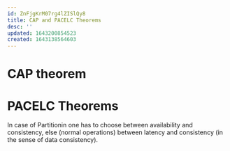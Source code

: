 ```yaml
---
id: ZnFjgKrM07rg4lZISlQy8
title: CAP and PACELC Theorems
desc: ''
updated: 1643200854523
created: 1643138564603
---
```



# CAP theorem


# PACELC Theorems
 In case of Partitionin one has to choose between availability and consistency,
 else (normal operations) between latency and consistency (in the sense of data consistency).